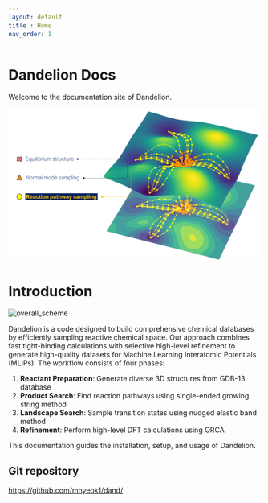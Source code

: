 ```yaml
---
layout: default
title : Home
nav_order: 1
---
```



# Dandelion Docs
Welcome to the documentation site of Dandelion.
<div align="center">
  <img src="docs/img/front.png" alt="Dandelion" width="700">
</div>

# Introduction

![overall_scheme](https://github.com/jjy1031/jjy1031.github.io/assets/160209859/e0c9ad94-fa03-42d0-95ad-f0cb31315422)




Dandelion is a code designed to build comprehensive chemical databases by efficiently sampling reactive chemical space. Our approach combines fast tight-binding calculations with selective high-level refinement to generate high-quality datasets for Machine Learning Interatomic Potentials (MLIPs). The workflow consists of four phases:

1. **Reactant Preparation**: Generate diverse 3D structures from GDB-13 database
2. **Product Search**: Find reaction pathways using single-ended growing string method
3. **Landscape Search**: Sample transition states using nudged elastic band method
4. **Refinement**: Perform high-level DFT calculations using ORCA

This documentation guides the installation, setup, and usage of Dandelion.


## Git repository
<https://github.com/mhyeok1/dand/>
